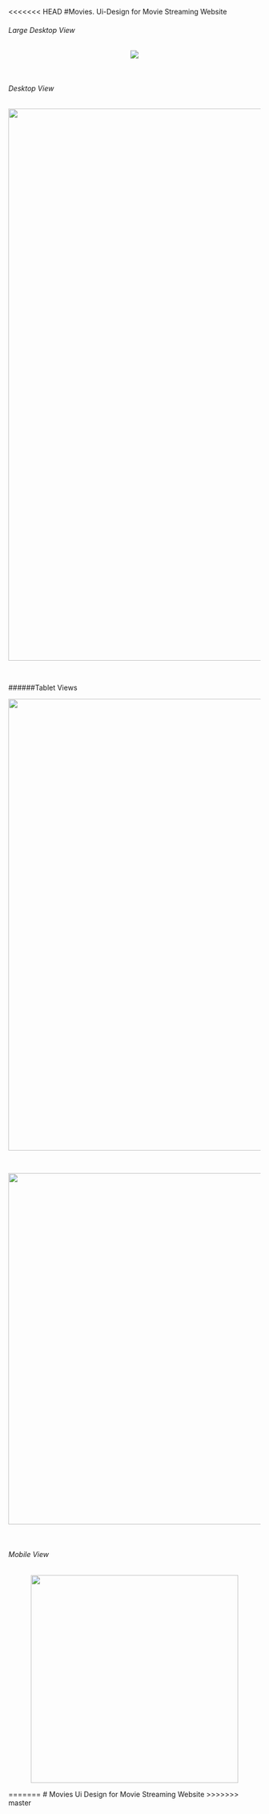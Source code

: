 <<<<<<< HEAD
#Movies.
Ui-Design for Movie Streaming Website 

###### Large Desktop View

<p align="center">
<img src="images/Desktop View.png">
</p>
<br>

###### Desktop View
<p align="center">
<img src="images/Tablet View.png" width="1100px">
</p>
<br>

######Tablet Views
<p align="center">
<img src="images/900.png" width="900px">
</p>

<br>

<p align="center" >
<img src="images/700px.png" width="700px">
</p>

<br>

###### Mobile View
<p align="center" >
<img src="images/Mobile View.png" width="414px">
</p>
=======
# Movies
Ui Design for Movie Streaming Website
>>>>>>> master
